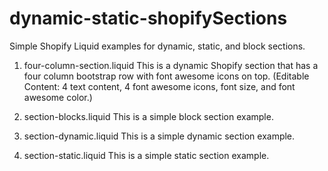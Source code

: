 # dynamic-static-shopifySections

Simple Shopify Liquid examples for dynamic, static, and block sections.

1. four-column-section.liquid
  This is a dynamic Shopify section that has a four column bootstrap row with font awesome icons on top. (Editable Content: 4 text content, 4 font awesome icons, font size, and font awesome color.)

2. section-blocks.liquid
  This is a simple block section example.

3. section-dynamic.liquid
  This is a simple dynamic section example.

4. section-static.liquid
  This is a simple static section example.
